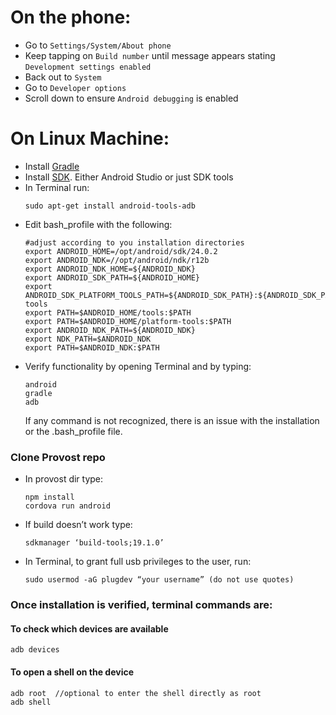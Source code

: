# On the phone:

  * Go to `Settings/System/About phone`
  * Keep tapping on `Build number` until message appears stating `Development settings enabled`
  * Back out to `System`
  * Go to `Developer options`
  * Scroll down to ensure `Android debugging` is enabled

# On Linux Machine:

  * Install [Gradle](https://gradle.org/install)
  * Install [SDK](https://developer.android.com/studio/install). Either Android Studio or just SDK tools
  * In Terminal run:
    ```
    sudo apt-get install android-tools-adb
    ```
  * Edit bash_profile with the following:
    ```
    #adjust according to you installation directories
    export ANDROID_HOME=/opt/android/sdk/24.0.2 
    export ANDROID_NDK=//opt/android/ndk/r12b
    export ANDROID_NDK_HOME=${ANDROID_NDK}
    export ANDROID_SDK_PATH=${ANDROID_HOME}
    export ANDROID_SDK_PLATFORM_TOOLS_PATH=${ANDROID_SDK_PATH}:${ANDROID_SDK_PATH}/tools:${ANDROID_SDK_PATH}/platform-tools
    export PATH=$ANDROID_HOME/tools:$PATH
    export PATH=$ANDROID_HOME/platform-tools:$PATH
    export ANDROID_NDK_PATH=${ANDROID_NDK}
    export NDK_PATH=$ANDROID_NDK
    export PATH=$ANDROID_NDK:$PATH
    ```
  * Verify functionality by opening Terminal and by typing:
    ```
    android
    gradle
    adb
    ```
	If any command is not recognized, there is an issue with the installation or the .bash_profile file.

### Clone Provost repo
  * In provost dir type:
    ```
    npm install
    cordova run android
    ```
  * If build doesn’t work type: 
    ```
    sdkmanager ‘build-tools;19.1.0’
    ```
  * In Terminal, to grant full usb privileges to the user, run:
    ```
    sudo usermod -aG plugdev “your username” (do not use quotes)
    ```
### Once installation is verified, terminal commands are:

#### To check which devices are available

    adb devices 

#### To open a shell on the device

    adb root  //optional to enter the shell directly as root
    adb shell


